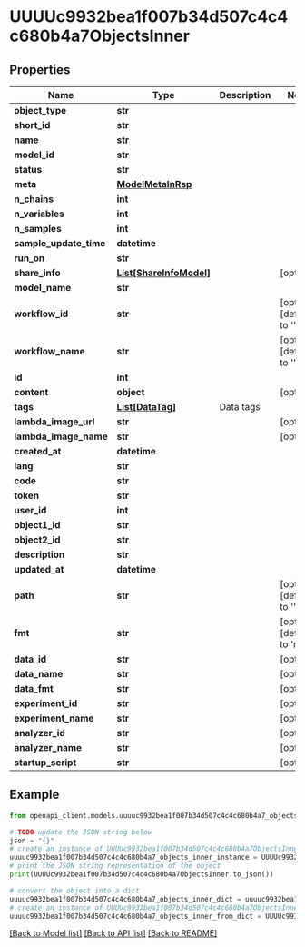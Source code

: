# UUUUc9932bea1f007b34d507c4c4c680b4a7ObjectsInner


## Properties

Name | Type | Description | Notes
------------ | ------------- | ------------- | -------------
**object_type** | **str** |  | 
**short_id** | **str** |  | 
**name** | **str** |  | 
**model_id** | **str** |  | 
**status** | **str** |  | 
**meta** | [**ModelMetaInRsp**](ModelMetaInRsp.md) |  | 
**n_chains** | **int** |  | 
**n_variables** | **int** |  | 
**n_samples** | **int** |  | 
**sample_update_time** | **datetime** |  | 
**run_on** | **str** |  | 
**share_info** | [**List[ShareInfoModel]**](ShareInfoModel.md) |  | [optional] 
**model_name** | **str** |  | 
**workflow_id** | **str** |  | [optional] [default to '']
**workflow_name** | **str** |  | [optional] [default to '']
**id** | **int** |  | 
**content** | **object** |  | [optional] 
**tags** | [**List[DataTag]**](DataTag.md) | Data tags | 
**lambda_image_url** | **str** |  | [optional] 
**lambda_image_name** | **str** |  | [optional] 
**created_at** | **datetime** |  | 
**lang** | **str** |  | 
**code** | **str** |  | 
**token** | **str** |  | 
**user_id** | **int** |  | 
**object1_id** | **str** |  | 
**object2_id** | **str** |  | 
**description** | **str** |  | 
**updated_at** | **datetime** |  | 
**path** | **str** |  | [optional] [default to '']
**fmt** | **str** |  | [optional] [default to 'raw']
**data_id** | **str** |  | [optional] 
**data_name** | **str** |  | [optional] 
**data_fmt** | **str** |  | [optional] 
**experiment_id** | **str** |  | [optional] 
**experiment_name** | **str** |  | [optional] 
**analyzer_id** | **str** |  | [optional] 
**analyzer_name** | **str** |  | [optional] 
**startup_script** | **str** |  | [optional] 

## Example

```python
from openapi_client.models.uuuuc9932bea1f007b34d507c4c4c680b4a7_objects_inner import UUUUc9932bea1f007b34d507c4c4c680b4a7ObjectsInner

# TODO update the JSON string below
json = "{}"
# create an instance of UUUUc9932bea1f007b34d507c4c4c680b4a7ObjectsInner from a JSON string
uuuuc9932bea1f007b34d507c4c4c680b4a7_objects_inner_instance = UUUUc9932bea1f007b34d507c4c4c680b4a7ObjectsInner.from_json(json)
# print the JSON string representation of the object
print(UUUUc9932bea1f007b34d507c4c4c680b4a7ObjectsInner.to_json())

# convert the object into a dict
uuuuc9932bea1f007b34d507c4c4c680b4a7_objects_inner_dict = uuuuc9932bea1f007b34d507c4c4c680b4a7_objects_inner_instance.to_dict()
# create an instance of UUUUc9932bea1f007b34d507c4c4c680b4a7ObjectsInner from a dict
uuuuc9932bea1f007b34d507c4c4c680b4a7_objects_inner_from_dict = UUUUc9932bea1f007b34d507c4c4c680b4a7ObjectsInner.from_dict(uuuuc9932bea1f007b34d507c4c4c680b4a7_objects_inner_dict)
```
[[Back to Model list]](../README.md#documentation-for-models) [[Back to API list]](../README.md#documentation-for-api-endpoints) [[Back to README]](../README.md)


